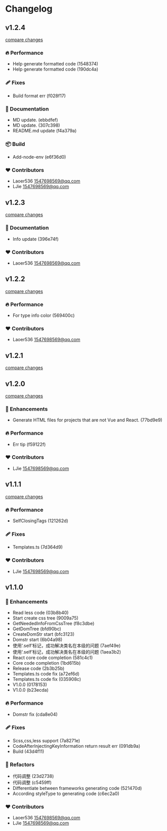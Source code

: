 # Changelog


## v1.2.4

[compare changes](https://undefined/undefined/compare/v1.2.3...v1.2.4)

### 🔥 Performance

- Help generate formatted code (1548374)
- Help generate formatted code (190dc4a)

### 🩹 Fixes

- Build format err (f028f17)

### 📖 Documentation

- MD update. (ebbdfef)
- MD update. (307c398)
- README.md update (f4a379a)

### 📦 Build

- Add-node-env (e6f36d0)

### ❤️  Contributors

- Laoer536 <1547698569@qq.com>
- LJie <1547698569@qq.com>

## v1.2.3

[compare changes](https://undefined/undefined/compare/v1.2.2...v1.2.3)

### 📖 Documentation

- Info update (396e74f)

### ❤️  Contributors

- Laoer536 <1547698569@qq.com>

## v1.2.2

[compare changes](https://undefined/undefined/compare/v1.2.1...v1.2.2)

### 🔥 Performance

- For type info color (569400c)

### ❤️  Contributors

- Laoer536 <1547698569@qq.com>

## v1.2.1

[compare changes](https://undefined/undefined/compare/v1.2.0...v1.2.1)

## v1.2.0

[compare changes](https://undefined/undefined/compare/v1.1.1...v1.2.0)

### 🚀 Enhancements

- Generate HTML files for projects that are not Vue and React. (77bd9e9)

### 🔥 Performance

- Err tip (f59122f)

### ❤️  Contributors

- LJie <1547698569@qq.com>

## v1.1.1

[compare changes](https://undefined/undefined/compare/v1.1.0...v1.1.1)

### 🔥 Performance

- SelfClosingTags (121262d)

### 🩹 Fixes

- Templates.ts (7d364d9)

### ❤️  Contributors

- LJie <1547698569@qq.com>

## v1.1.0


### 🚀 Enhancements

- Read less code (03b8b40)
- Start create css tree (9009a75)
- GetNeededInfoFromCssTree (f8c3dbe)
- GetDomTree (bfd90bc)
- CreateDomStr start (bfc3123)
- Domstr start (6b04a98)
- 使用‘.self’标记，成功解决类名在本级的问题 (7aef49e)
- 使用‘.self’标记，成功解决类名在本级的问题 (1aea3b2)
- React core code completion (581c4c1)
- Core code completion (1bd615b)
- Release code (2b3b25b)
- Templates.ts code fix (a72ef6d)
- Templates.ts code fix (035908c)
- V1.0.0 (0178153)
- V1.0.0 (b23ecda)

### 🔥 Performance

- Domstr fix (cda8e04)

### 🩹 Fixes

- Scss,css,less support (7a8271e)
- CodeAfterInjectingKeyInformation return result err (091db9a)
- Build (43d4f11)

### 💅 Refactors

- 代码调整 (23d2738)
- 代码调整 (c5459ff)
- Differentiate between frameworks generating code (521470d)
- According styleType to generating code (c6ec2a0)

### ❤️  Contributors

- Laoer536 <1547698569@qq.com>
- LJie <1547698569@qq.com>

